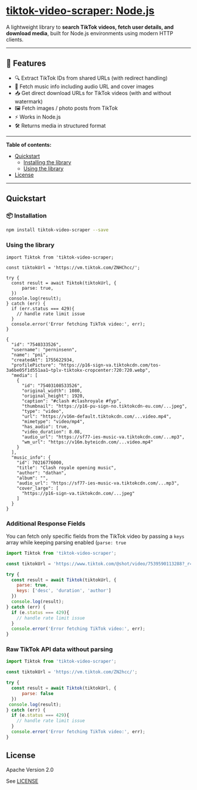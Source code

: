 # [tiktok-video-scraper: Node.js](https://github.com/appit-online/tiktok-video-scraper)

A lightweight library to **search TikTok videos, fetch user details, and download media**, built for Node.js environments using modern HTTP clients.

---
## 🚀 Features

- 🔍 Extract TikTok IDs from shared URLs (with redirect handling)
- 🎵 Fetch music info including audio URL and cover images
- 📥 Get direct download URLs for TikTok videos (with and without watermark)
- 🖼️ Fetch images / photo posts from TikTok
- ⚡ Works in Node.js
- 🛠️ Returns media in structured format
---

**Table of contents:**

* [Quickstart](#quickstart)
  * [Installing the library](#installation)
  * [Using the library](#using-the-library)
* [License](#license)

---

## Quickstart

### 📦 Installation

```bash
npm install tiktok-video-scraper --save
```

### Using the library
```
import Tiktok from 'tiktok-video-scraper;

const tiktokUrl = 'https://vm.tiktok.com/ZNHChcc/';

try {
  const result = await Tiktok(tiktokUrl, {
      parse: true,
  })
 console.log(result);
} catch (err) {
  if (err.status === 429){
    // handle rate limit issue
  }
  console.error('Error fetching TikTok video:', err);
}

{
  "id": "7540333526",
  "username": "perninsenn",
  "name": "pni",
  "createdAt": 1755622934,
  "profilePicture": "https://p16-sign-va.tiktokcdn.com/tos-3a6be05f1d551aa1~tplv-tiktokx-cropcenter:720:720.webp",
  "media": [
    {
      "id": "75403108533526",
      "original_width": 1080,
      "original_height": 1920,
      "caption": "#clash #clashroyale #fyp",
      "thumbnail": "https://p16-pu-sign-no.tiktokcdn-eu.com/...jpeg",
      "type": "video",
      "url": "https://v16m-default.tiktokcdn.com/...video.mp4",
      "mimetype": "video/mp4",
      "has_audio": true,
      "video_duration": 8.08,
      "audio_url": "https://sf77-ies-music-va.tiktokcdn.com/...mp3",
      "wm_url": "https://v16m.byteicdn.com/...video.mp4"
    }
  ],
  "music_info": {
    "id": 70216776000,
    "title": "Clash royale opening music",
    "author": "dathan",
    "album": "",
    "audio_url": "https://sf77-ies-music-va.tiktokcdn.com/...mp3",
    "cover_large": [
      "https://p16-sign-va.tiktokcdn.com/...jpeg"
    ]
  }
}
```

### Additional Response Fields
You can fetch only specific fields from the TikTok video by passing a `keys` array while keeping parsing enabled (`parse: true`

``` javascript
import Tiktok from 'tiktok-video-scraper';

const tiktokUrl = 'https://www.tiktok.com/@shot/video/7539590113288?_r=1&_t=ZN-8z8m3Qj3X5a';

try {
  const result = await Tiktok(tiktokUrl, {
    parse: true,
    keys: ['desc', 'duration', 'author']
  })
  console.log(result);
} catch (err) {
  if (e.status === 429){
    // handle rate limit issue
  }
  console.error('Error fetching TikTok video:', err);
}
```

### Raw TikTok API data without parsing
``` javascript
import Tiktok from 'tiktok-video-scraper';

const tiktokUrl = 'https://vm.tiktok.com/ZN2hcc/';

try {
  const result = await Tiktok(tiktokUrl, {
      parse: false
  })
 console.log(result);
} catch (err) {
  if (e.status === 429){
    // handle rate limit issue
  }
  console.error('Error fetching TikTok video:', err);
}
```

## License

Apache Version 2.0

See [LICENSE](https://github.com/appit-online/tiktok-video-scraper/blob/master/LICENSE)

